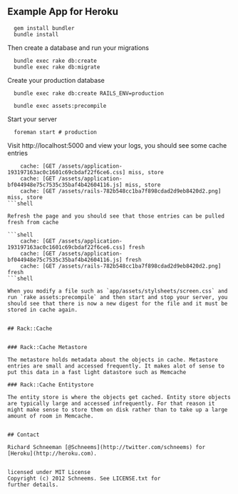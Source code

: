 ## Example App for Heroku

```shell
  gem install bundler
  bundle install
```

Then create a database and run your migrations

```shell
  bundle exec rake db:create
  bundle exec rake db:migrate
````

Create your production database

```shell
  bundle exec rake db:create RAILS_ENV=production
```

```shell
  bundle exec assets:precompile
```

Start your server

```
  foreman start # production
```

Visit http://localhost:5000 and view your logs, you should see some cache entries

```shell
    cache: [GET /assets/application-193197163ac0c1601c69cbdaf22f6ce6.css] miss, store
    cache: [GET /assets/application-bf044948e75c7535c35baf4b42604116.js] miss, store
    cache: [GET /assets/rails-782b548cc1ba7f898cdad2d9eb8420d2.png] miss, store
```shell

Refresh the page and you should see that those entries can be pulled fresh from cache

```shell
    cache: [GET /assets/application-193197163ac0c1601c69cbdaf22f6ce6.css] fresh
    cache: [GET /assets/application-bf044948e75c7535c35baf4b42604116.js] fresh
    cache: [GET /assets/rails-782b548cc1ba7f898cdad2d9eb8420d2.png] fresh
```shell

When you modify a file such as `app/assets/stylsheets/screen.css` and run `rake assets:precompile` and then start and stop your server, you should see that there is now a new digest for the file and it must be stored in cache again.


## Rack::Cache


### Rack::Cache Metastore

The metastore holds metadata about the objects in cache. Metastore entries are small and accessed frequently. It makes alot of sense to put this data in a fast light datastore such as Memcache

### Rack::Cache Entitystore

The entity store is where the objects get cached. Entity store objects are typically large and accessed infrequently. For that reason it might make sense to store them on disk rather than to take up a large amount of room in Memcache. 


## Contact

Richard Schneeman [@Schneems](http://twitter.com/schneems) for [Heroku](http://heroku.com).


licensed under MIT License
Copyright (c) 2012 Schneems. See LICENSE.txt for
further details.